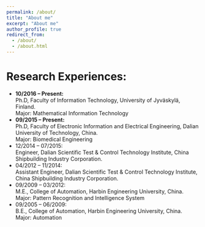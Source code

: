 ```yaml
---
permalink: /about/
title: "About me"
excerpt: "About me"
author_profile: true
redirect_from: 
  - /about/
  - /about.html
---
```


Research Experiences:
======
- **10/2016 – Present:**<br>
Ph.D, Faculty of Information Technology, University of Jyväskylä, Finland.<br>
Major: Mathematical Information Technology<br>
- **09/2015 – Present:**<br>
Ph.D, Faculty of Electronic Information and Electrical Engineering, Dalian University of Technology, China.<br>
Major: Biomedical Engineering<br>
- 12/2014 – 07/2015:<br>
Engineer, Dalian Scientific Test & Control Technology Institute, China Shipbuilding Industry Corporation.<br>
- 04/2012 – 11/2014:<br>
Assistant Engineer, Dalian Scientific Test & Control Technology Institute, China Shipbuilding Industry Corporation.<br>
- 09/2009 – 03/2012:<br>
M.E., College of Automation, Harbin Engineering University, China.<br>
Major: Pattern Recognition and Intelligence System<br>
- 09/2005 – 06/2009:<br>
B.E., College of Automation, Harbin Engineering University, China.<br>
Major: Automation
